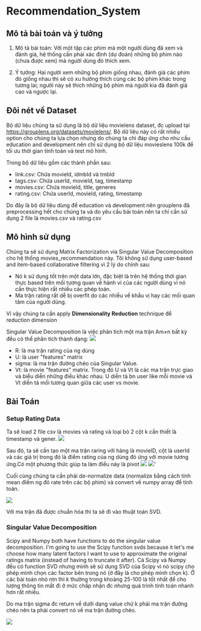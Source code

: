 # Recommendation_System

## Mô tả bài toán và ý tưởng
1. Mô tả bài toán:
  Với một tập các phim mà một người dùng đã xem và đánh giá, hệ thống cần phải xác định (dự đoán) những bộ phim nào (chưa được xem) mà người dùng đó thích xem.

2. Ý tưởng:
  Hai người xem những bộ phim giống nhau, đánh giá các phim đó giống nhau thì sẽ có xu hướng thích cùng các bộ phim khác trong tương lai; người này sẽ thích những bộ phim mà người kia đã đánh giá cao và ngược lại.

## Đôi nét về Dataset
  Bộ dữ liệu chúng ta sử dụng là bộ dữ liệu movielens dataset, đc upload tại https://grouplens.org/datasets/movielens/. Bộ dữ liệu này có rất nhiều option cho chúng ta lựa chọn nhưng do chúng ta chỉ đáp ứng cho nhu cầu education and development nên chỉ sử dụng bộ dữ liệu movieslens 100k để tối ưu thời gian tính toán và test mô hình. 
  
Trong bộ dữ liệu gồm các thành phần sau: 
* link.csv: Chứa movieId, idmbId và tmbId
* tags.csv: Chứa userId, movieId, tag, timestamp
* movies.csv: Chứa movieId, title, generes
* rating.csv: Chứa userId, movieId, rating, timestamp

Do đây là bộ dữ liệu dùng để education và development nên grouplens đã preprocessing hết cho chúng ta và do yêu cầu bài toán nên ta chỉ cần sử dụng 2 file là movies.csv và rating.csv 

## Mô hình sử dụng
Chúng ta sẽ sử dụng Matrix Factorization via Singular Value Decomposition cho hệ thống movies_recommendation này. Tôi không sử dụng user-based and item-based collaborative filtering vì 2 lý do chính sau:
* Nó k sử dụng tốt trên một data lớn, đặc biệt là trên hệ thống thời gian thực based trên mối tương quan về hành vi của các người dùng vì nó cần thực hiện rất nhiều các phép toán.
* Ma trận rating rất dễ bị overfit do các nhiễu về khẩu vị hay các mối quan tâm của người dùng.

Vì vậy chúng ta cần apply **Dimensionality Reduction** technique để reduction dimension

Singular Value Decomposition là việc phân tích một ma trận Am×n bất kỳ đều có thể phân tích thành dạng:
<img src="https://upanh1.com/images/Capture18d044fc35d383b1.png">
* R: là ma trận rating của ng dùng
* U: là user "features" matrix
* sigma: là ma trận đường chéo của Singular Value. 
* Vt: là movie "features" matrix.
Trong đó U và Vt là các ma trận trực giao và biểu diễn những điều khác nhau. U diễn tả bn user like mỗi movie và Vt diễn tả mối tương quan giữa các user vs movie. 

## Bài Toán

### Setup Rating Data
Ta sẽ load 2 file csv là movies và rating và loại bỏ 2 cột k cần thiết là timestamp và gener.
<img src="https://upanh1.com/images/Capturef7b2b0cc0c1d1f5c.png">

Sau đó, ta sẽ cần tạo một ma trận raring với hàng là movieID, cột là userId và các giá trị trong đó là điểm rating của ng dùng đó ứng với movie tương ứng.Có một phương thức giúp ta làm điều này là pivot 
<img src="https://upanh1.com/images/Capture6973073fd34b2309.png">
<img src="https://upanh1.com/images/Capture9f1c20c6fe0863d0.png">'

Cuối cùng chúng ta cần phải de-normalize data (normalize bằng cách tính mean điểm ng đó rate trên các bộ phim) và convert về numpy array để tính toán. 

<img src="https://upanh1.com/images/Capture09a52dec976db489.png">

Với ma trận đã được chuẩn hóa thì ta sẽ đi vào thuật toán SVD.

### Singular Value Decomposition
Scipy and Numpy both have functions to do the singular value decomposition. I'm going to use the Scipy function svds because it let's me choose how many latent factors I want to use to approximate the original ratings matrix (instead of having to truncate it after).
Cả Scipy và Numpy đều có function SVD nhưng mình sẽ sử dụng SVD của Scipy vì nó scipy cho phép mình chọn các factor bên trong nó (ở đây là cho phép mình chọn k). Ở các bài toán nhỏ ntn thì k thường trong khoảng 25-100 là tốt nhất để cho lượng thông tin mất đi ở mức chấp nhận đc nhưng quá trình tính toán nhanh hơn rất nhiều. 

Do ma trận sigma đc return về dưới dạng value chứ k phải ma trận đường chéo nên ta phải convert nó về ma trận đường chéo. 

<img src="https://upanh1.com/images/Capture8a2c4175b6712cc9.png">
